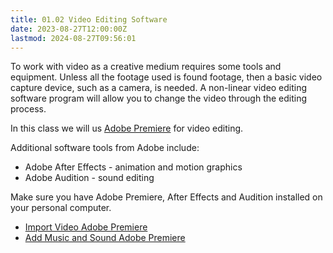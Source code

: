```yaml
---
title: 01.02 Video Editing Software
date: 2023-08-27T12:00:00Z
lastmod: 2024-08-27T09:56:01
---
```


To work with video as a creative medium requires some tools and equipment. Unless all the footage used is found footage, then a basic video capture device, such as a camera, is needed. A non-linear video editing software program will allow you to change the video through the editing process.

In this class we will us [Adobe Premiere](../../../../video/adobe-premiere-pro/adobe-premiere.md) for video editing.

Additional software tools from Adobe include:

- Adobe After Effects - animation and motion graphics
- Adobe Audition - sound editing

Make sure you have Adobe Premiere, After Effects and Audition installed on your personal computer.

- [Import Video Adobe Premiere](../../../../video/adobe-premiere-pro/how-to-import-video-into-premiere-pro.md)
- [Add Music and Sound Adobe Premiere](../../../../video/adobe-premiere-pro/adobe-premiere-add-music-and-sound.md)
